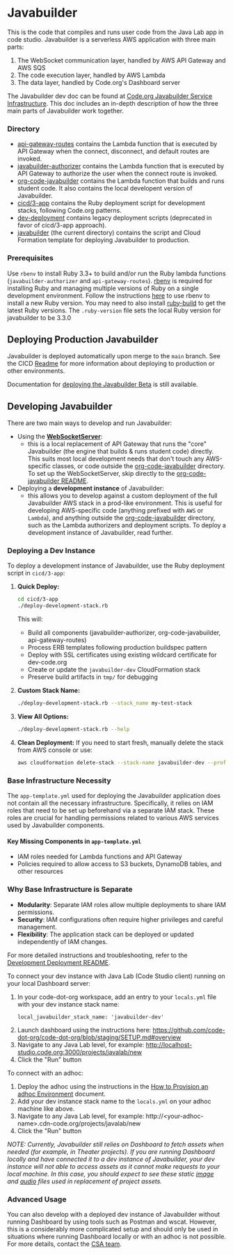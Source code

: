 # Javabuilder

This is the code that compiles and runs user code from the Java Lab app in code studio.
Javabuilder is a serverless AWS application with three main parts:
1. The WebSocket communication layer, handled by AWS API Gateway and AWS SQS
1. The code execution layer, handled by AWS Lambda
1. The data layer, handled by Code.org's Dashboard server

The Javabuilder dev doc can be found at
[Code.org Javabuilder Service Infrastructure](https://docs.google.com/document/d/196aKj947BYZXZH3nGvzHprgWPOoy2Kw1x3sKgziUaSo/edit). This doc includes an in-depth description of how the three main parts of Javabuilder work together.

### Directory
* [api-gateway-routes](https://github.com/code-dot-org/javabuilder/tree/main/api-gateway-routes)
  contains the Lambda function that is executed by API Gateway when the connect,
  disconnect, and default routes are invoked.
* [javabuilder-authorizer](https://github.com/code-dot-org/javabuilder/tree/main/javabuilder-authorizer)
  contains the Lambda function that is executed by API Gateway to authorize the user when
  the connect route is invoked.
* [org-code-javabuilder](https://github.com/code-dot-org/javabuilder/tree/main/org-code-javabuilder)
  contains the Lambda function that builds and runs student code. It also contains the
  local developent version of Javabuilder.
* [cicd/3-app](https://github.com/code-dot-org/javabuilder/tree/main/cicd/3-app)
  contains the Ruby deployment script for development stacks, following Code.org patterns.
* [dev-deployment](https://github.com/code-dot-org/javabuilder/tree/main/dev-deployment)
  contains legacy deployment scripts (deprecated in favor of cicd/3-app approach).
* [javabuilder](https://github.com/code-dot-org/javabuilder) (the current directory)
  contains the script and Cloud Formation template for deploying Javabuilder to
  production.

### Prerequisites
Use `rbenv` to install Ruby 3.3+ to build and/or run the Ruby lambda functions
(`javabuilder-authorizer` and `api-gateway-routes`).
[rbenv](https://github.com/rbenv/rbenv) is required for installing Ruby and managing
multiple versions of Ruby on a single development environment. Follow the instructions
[here](https://github.com/rbenv/rbenv#installing-ruby-versions) to use rbenv to install a
new Ruby version. You may need to also install
[ruby-build](https://github.com/rbenv/ruby-build#readme) to get the latest Ruby versions.
The `.ruby-version` file sets the local Ruby version for javabuilder to be 3.3.0

## Deploying Production Javabuilder

Javabuilder is deployed automatically upon merge to the `main` branch. See the CICD [Readme](cicd/README.md) for more information about deploying to production or other environments.

Documentation for [deploying the Javabuilder Beta](https://docs.google.com/document/d/1mMQK6HhniLsz9lynzhUcm7Tcw_2WVLBxADe0WzqL6rM/edit#) is still available.

## Developing Javabuilder

There are two main ways to develop and run Javabuilder:
- Using the **[WebSocketServer](https://github.com/code-dot-org/javabuilder/blob/main/org-code-javabuilder/lib/src/main/java/dev/javabuilder/WebSocketServer.java)**: 
  - this is a local replacement of API Gateway that runs the "core" Javabuilder (the engine that 
    builds & runs student code) directly. This suits most local development needs that don't touch 
    any AWS-specific classes, or code outside the [org-code-javabuilder](https://github.com/code-dot-org/javabuilder/tree/main/org-code-javabuilder) 
    directory. To set up the WebSocketServer, skip directly to the
    [org-code-javabuilder README](https://github.com/code-dot-org/javabuilder/blob/main/org-code-javabuilder/README.md).
- Deploying a **development instance** of Javabuilder: 
  - this allows you to develop against a custom deployment of the full Javabuilder AWS stack in a 
    prod-like environment. This is useful for developing AWS-specific code (anything prefixed with 
    `AWS` or `Lambda`), and anything outside the [org-code-javabuilder](https://github.com/code-dot-org/javabuilder/tree/main/org-code-javabuilder) 
    directory, such as the Lambda authorizers and deployment scripts. To deploy a development instance of 
    Javabuilder, read further.

### Deploying a Dev Instance

To deploy a development instance of Javabuilder, use the Ruby deployment script in `cicd/3-app`:

1. **Quick Deploy:**
   ```bash
   cd cicd/3-app
   ./deploy-development-stack.rb
   ```
   This will:
   - Build all components (javabuilder-authorizer, org-code-javabuilder, api-gateway-routes)
   - Process ERB templates following production buildspec pattern
   - Deploy with SSL certificates using existing wildcard certificate for dev-code.org
   - Create or update the `javabuilder-dev` CloudFormation stack
   - Preserve build artifacts in `tmp/` for debugging

2. **Custom Stack Name:**
   ```bash
   ./deploy-development-stack.rb --stack_name my-test-stack
   ```

3. **View All Options:**
   ```bash
   ./deploy-development-stack.rb --help
   ```

4. **Clean Deployment:**
   If you need to start fresh, manually delete the stack from AWS console or use:
   ```bash
   aws cloudformation delete-stack --stack-name javabuilder-dev --profile codeorg-dev
   ```

### Base Infrastructure Necessity

The `app-template.yml` used for deploying the Javabuilder application does not contain all the necessary infrastructure. Specifically, it relies on IAM roles that need to be set up beforehand via a separate IAM stack. These roles are crucial for handling permissions related to various AWS services used by Javabuilder components.

#### Key Missing Components in `app-template.yml`
- IAM roles needed for Lambda functions and API Gateway
- Policies required to allow access to S3 buckets, DynamoDB tables, and other resources

### Why Base Infrastructure is Separate
- **Modularity**: Separate IAM roles allow multiple deployments to share IAM permissions.
- **Security**: IAM configurations often require higher privileges and careful management.
- **Flexibility**: The application stack can be deployed or updated independently of IAM changes.

For more detailed instructions and troubleshooting, refer to the [Development Deployment README](cicd/3-app/README.md).

To connect your dev instance with Java Lab (Code Studio client) running on your local Dashboard server:

1. In your code-dot-org workspace, add an entry to your `locals.yml` file with your dev instance stack name:
   ```
   local_javabuilder_stack_name: 'javabuilder-dev'
   ```
1. Launch dashboard using the instructions here:
   https://github.com/code-dot-org/code-dot-org/blob/staging/SETUP.md#overview
1. Navigate to any Java Lab level, for example:
   http://localhost-studio.code.org:3000/projects/javalab/new
1. Click the "Run" button

To connect with an adhoc:

1. Deploy the adhoc using the instructions in the
   [How to Provision an adhoc Environment](https://docs.google.com/document/d/1nWeQEmEQF1B2l93JTQPyeRpLEFzCzY5NdgJ8kgprcDk/edit)
   document.
1. Add your dev instance stack name to the `locals.yml` on your adhoc machine like above.
1. Navigate to any Java Lab level, for example:
       http://<your-adhoc-name\>.cdn-code.org/projects/javalab/new
1. Click the "Run" button

_NOTE: Currently, Javabuilder still relies on Dashboard to fetch assets when needed (for example, in Theater
projects). If you are running Dashboard locally and have connected it to a dev instance of Javabuilder,
your dev instance will not able to access assets as it cannot make requests to your local machine. 
In this case, you should expect to see these static [image](https://github.com/code-dot-org/javabuilder/blob/main/org-code-javabuilder/lib/src/main/resources/sampleImageBeach.jpg) 
and [audio](https://github.com/code-dot-org/javabuilder/blob/main/org-code-javabuilder/lib/src/main/resources/beatbox.wav) 
files used in replacement of project assets._

### Advanced Usage

You can also develop with a deployed dev instance of Javabuilder without running Dashboard by using tools
such as Postman and wscat. However, this is a considerably more complicated setup and should only be used 
in situations where running Dashboard locally or with an adhoc is not possible. For more details, 
contact the [CSA team](https://github.com/orgs/code-dot-org/teams/csa).
